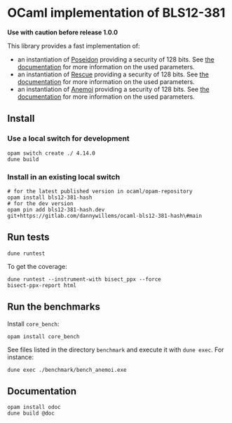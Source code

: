 # OCaml implementation of BLS12-381

**Use with caution before release 1.0.0**

This library provides a fast implementation of:
- an instantiation of
  [Poseidon](https://eprint.iacr.org/2019/458.pdf) providing a security of
  128 bits. See [the
  documentation](https://dannywillems.gitlab.io/ocaml-bls12-381-hash/bls12-381-hash/Bls12_381_hash/Poseidon128/index.html)
  for more information on the used parameters.
- an instantiation of
  [Rescue](https://eprint.iacr.org/2019/426.pdf) providing a security of
  128 bits. See [the
  documentation](https://dannywillems.gitlab.io/ocaml-bls12-381-hash/bls12-381-hash/Bls12_381_hash/Rescue/index.html)
  for more information on the used parameters.
- an instantiation of [Anemoi](https://eprint.iacr.org/2022/840) providing a
  security of 128 bits. See [the
  documentation](https://dannywillems.gitlab.io/ocaml-bls12-381-hash/bls12-381-hash/Bls12_381_hash/Anemoi/index.html)
  for more information on the used parameters.

## Install

### Use a local switch for development
```
opam switch create ./ 4.14.0
dune build
```

### Install in an existing local switch

```shell
# for the latest published version in ocaml/opam-repository
opam install bls12-381-hash
# for the dev version
opam pin add bls12-381-hash.dev git+https://gitlab.com/dannywillems/ocaml-bls12-381-hash\#main
```

## Run tests

```
dune runtest
```

To get the coverage:
```
dune runtest --instrument-with bisect_ppx --force
bisect-ppx-report html
```

## Run the benchmarks

Install `core_bench`:

```
opam install core_bench
```

See files listed in the directory `benchmark` and execute it with `dune exec`. For instance:
```
dune exec ./benchmark/bench_anemoi.exe
```

## Documentation

```
opam install odoc
dune build @doc
```
